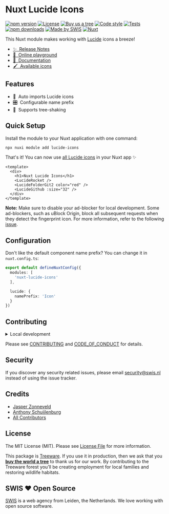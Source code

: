# Nuxt Lucide Icons

[![npm version][ico-version]][link-version]
[![License][ico-license]](LICENSE.md)
[![Buy us a tree][ico-treeware]][link-treeware]
[![Code style][ico-github-actions-codestyle]][link-github-actions-codestyle]
[![Tests][ico-github-actions-tests]][link-github-actions-tests]
[![npm downloads][ico-downloads]][link-downloads]
[![Made by SWIS][ico-swis]][link-swis]
[![Nuxt][ico-nuxt]][link-nuxt]

This Nuxt module makes working with [Lucide](https://lucide.dev/) icons a breeze!

- [✨ &nbsp;Release Notes](/CHANGELOG.md)
- [🏀 &nbsp;Online playground](https://stackblitz.com/github/swisnl/nuxt-lucide-icons?file=playground%2Fapp.vue)
- [📖 &nbsp;Documentation](https://lucide.dev/docs/lucide-vue-next)
- [🖌️ &nbsp;Available icons](https://lucide.dev/icons)

## Features

- 🚠 &nbsp;Auto imports Lucide icons
- 🎛️ &nbsp;Configurable name prefix
- 🌲 &nbsp;Supports tree-shaking

## Quick Setup

Install the module to your Nuxt application with one command:

```bash
npx nuxi module add lucide-icons
```

That's it! You can now use [all Lucide icons](https://lucide.dev/icons) in your Nuxt app ✨
  
```vue
<template>
  <div>
    <h1>Nuxt Lucide Icons</h1>
    <LucideRocket />
    <LucideFolderGit2 color="red" />
    <LucideGithub :size="32" />
  </div>
</template>
```

**Note:** Make sure to disable your ad-blocker for local development. Some ad-blockers, such as uBlock Origin, block all subsequent requests when they detect the fingerprint icon. For more information, refer to the following [issue](https://github.com/swisnl/nuxt-lucide-icons/issues/3).

## Configuration

Don't like the default component name prefix? You can change it in `nuxt.config.ts`:

```ts
export default defineNuxtConfig({
  modules: [
    'nuxt-lucide-icons'
  ],

  lucide: {
    namePrefix: 'Icon'
  }
})
```

## Contributing

<details>
  <summary>Local development</summary>

  ```bash
  # Install dependencies
  npm install
  
  # Generate type stubs
  npm run dev:prepare
  
  # Develop with the playground
  npm run dev
  
  # Build the playground
  npm run dev:build
  
  # Run ESLint
  npm run lint
  
  # Run Vitest
  npm run test
  npm run test:watch
  
  # Release new version
  npm run release
  ```

</details>

Please see [CONTRIBUTING](CONTRIBUTING.md) and [CODE_OF_CONDUCT](CODE_OF_CONDUCT.md) for details.

## Security

If you discover any security related issues, please email security@swis.nl instead of using the issue tracker.

## Credits

- [Jasper Zonneveld][link-author]
- [Anthony Schuijlenburg][link-contributor-anthony]
- [All Contributors][link-contributors]

## License

The MIT License (MIT). Please see [License File](LICENSE.md) for more information.

This package is [Treeware](https://treeware.earth). If you use it in production, then we ask that you [**buy the world a tree**][link-treeware] to thank us for our work. By contributing to the Treeware forest you’ll be creating employment for local families and restoring wildlife habitats.

## SWIS :heart: Open Source

[SWIS][link-swis] is a web agency from Leiden, the Netherlands. We love working with open source software.

[ico-version]: https://img.shields.io/npm/v/nuxt-lucide-icons/latest.svg?style=flat-square
[ico-license]: https://img.shields.io/npm/l/nuxt-lucide-icons.svg?style=flat-square
[ico-treeware]: https://img.shields.io/badge/Treeware-%F0%9F%8C%B3-lightgreen.svg?style=flat-square
[ico-github-actions-codestyle]: https://img.shields.io/github/actions/workflow/status/swisnl/nuxt-lucide-icons/codestyle.yaml?label=codestyle&branch=main&style=flat-square
[ico-github-actions-tests]: https://img.shields.io/github/actions/workflow/status/swisnl/nuxt-lucide-icons/tests.yaml?label=tests&branch=main&style=flat-square
[ico-downloads]: https://img.shields.io/npm/dm/nuxt-lucide-icons.svg?style=flat-square
[ico-swis]: https://img.shields.io/badge/%F0%9F%9A%80-made%20by%20SWIS-%230737A9.svg?style=flat-square
[ico-nuxt]: https://img.shields.io/badge/Nuxt-18181B?logo=nuxt.js&style=flat-square

[link-version]: https://npmjs.com/package/nuxt-lucide-icons
[link-github-actions-codestyle]: https://github.com/swisnl/nuxt-lucide-icons/actions/workflows/codestyle.yaml
[link-github-actions-tests]: https://github.com/swisnl/nuxt-lucide-icons/actions/workflows/tests.yaml
[link-downloads]: https://npmjs.com/package/nuxt-lucide-icons
[link-treeware]: https://plant.treeware.earth/swisnl/nuxt-lucide-icons
[link-author]: https://github.com/JaZo
[link-contributor-anthony]: https://github.com/AnthonySchuijlenburg
[link-contributors]: ../../contributors
[link-swis]: https://www.swis.nl
[link-nuxt]: https://nuxt.com
